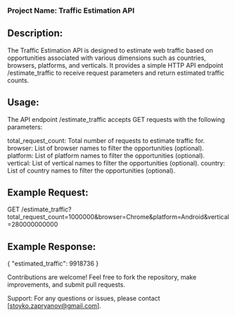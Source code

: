### Project Name: Traffic Estimation API

## Description:
The Traffic Estimation API is designed to estimate web traffic based on opportunities associated with various dimensions such as countries, browsers, platforms, and verticals. It provides a simple HTTP API endpoint /estimate_traffic to receive request parameters and return estimated traffic counts.

## Usage:
The API endpoint /estimate_traffic accepts GET requests with the following parameters:

total_request_count: Total number of requests to estimate traffic for.
browser: List of browser names to filter the opportunities (optional).
platform: List of platform names to filter the opportunities (optional).
vertical: List of vertical names to filter the opportunities (optional).
country: List of country names to filter the opportunities (optional).

## Example Request:
GET /estimate_traffic?total_request_count=1000000&browser=Chrome&platform=Android&vertical=280000000000

## Example Response:

{
    "estimated_traffic": 9918736
}


Contributions are welcome! Feel free to fork the repository, make improvements, and submit pull requests.

Support:
For any questions or issues, please contact [stoyko.zapryanov@gmail.com].